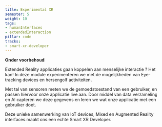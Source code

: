 ```yaml
---
title: Experimental XR
semester: 5
weight: 10
tags:
- humanInterfaces
- extendedInteraction
pillar: code
tracks:
- smart-xr-developer
---
```


**Onder voorbehoud**

Extended Reality applicaties gaan koppelen aan menselijke interactie ? Het kan!
In deze module experimenteren we met de mogelijkheden van Eye-tracking devices en hersengolf activiteiten.

Met tal van sensoren meten we de gemoedstoestand van een gebruiker, en passen hiervoor onze applicatie live aan.
Door middel van data verzameling en AI capteren we deze gegevens en leren we wat onze applicatie met een gebruiker doet.

Deze unieke samenwerking van IoT devices, Mixed en Augmented Reality interfaces maakt ons een echte Smart XR Developer.